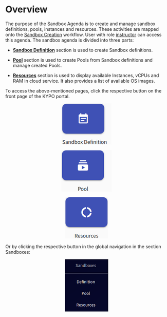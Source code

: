 # Overview
The purpose of the Sandbox Agenda is to create and manage sandbox definitions, pools, instances and resources. These activities are mapped onto the [Sandbox Creation](../../../basic-concepts/typical-workflow-for-training/#sandboxes-creation) workflow. User with role [instructor](../../../user-guide-advanced/users-and-groups/roles/#instructor) can access this agenda. The sandbox agenda is divided into three parts:

* **[Sandbox Definition](sandbox-definition.md)** section is used to create Sandbox definitions.

* **[Pool](pool.md)** section is used to create Pools from Sandbox definitions and manage created Pools. 

* **[Resources](resources.md)** section is used to display available Instances, vCPUs and RAM in cloud service. It also provides a list of available OS images.

To access the above-mentioned pages, click the respective button on the front page of the KYPO portal. 

<p align="center">
  <img src="../../../img/user-guide-basic/sandbox-agenda/overview/home-page-sandbox-definition-button.png">
</p>

<p align="center">
  <img src="../../../img/user-guide-basic/sandbox-agenda/overview/home-page-pool-button.png">
</p>

<p align="center">
  <img src="../../../img/user-guide-basic/sandbox-agenda/overview/home-page-resources-button.png">
</p>

Or by clicking the respective button in the global navigation in the section Sandboxes:

<p align="center">
  <img src="../../../img/user-guide-basic/sandbox-agenda/overview/sandbox-agenda-overview-panel.png">
</p>

